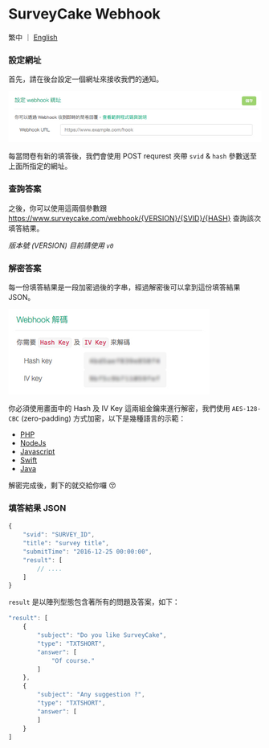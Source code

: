 # SurveyCake Webhook

繁中 ｜ [English](https://github.com/SurveyCake/webhook/blob/master/README-en.md)

### 設定網址

首先，請在後台設定一個網址來接收我們的通知。

![webhook url](./docs/tw/webhook_url.jpg)

每當問卷有新的填答後，我們會使用 POST requrest 夾帶 `svid` & `hash` 參數送至上面所指定的網址。

### 查詢答案

之後，你可以使用這兩個參數跟 <https://www.surveycake.com/webhook/{VERSION}/{SVID}/{HASH}> 查詢該次填答結果。

_版本號 (VERSION) 目前請使用 `v0`_

### 解密答案

每一份填答結果是一段加密過後的字串，經過解密後可以拿到這份填答結果 JSON。

![key](./docs/tw/keys.jpg)

你必須使用畫面中的 Hash 及 IV Key 這兩組金鑰來進行解密，我們使用 `AES-128-CBC` (zero-padding) 方式加密，以下是幾種語言的示範：

- [PHP](https://github.com/SurveyCake/webhook/blob/master/decrypt.php)
- [NodeJs](https://github.com/SurveyCake/webhook/blob/master/decrypt.js)
- [Javascript](https://github.com/SurveyCake/webhook/blob/master/decrypt.html)
- [Swift](https://github.com/SurveyCake/webhook/blob/master/Decrypt.swift)
- [Java](https://github.com/SurveyCake/webhook/blob/master/Decrypt.java)

解密完成後，剩下的就交給你囉 :kissing_closed_eyes:

### 填答結果 JSON

~~~javascript
{
	"svid": "SURVEY_ID",
	"title": "survey title",
	"submitTime": "2016-12-25 00:00:00",
	"result": [
		// ....
	]
}
~~~

`result` 是以陣列型態包含著所有的問題及答案，如下：

~~~javascript
"result": [
	{
		"subject": "Do you like SurveyCake",
		"type": "TXTSHORT",
		"answer": [
			"Of course."
		]
	},
	{
		"subject": "Any suggestion ?",
		"type": "TXTSHORT",
		"answer": [
		]
	}
]
~~~
